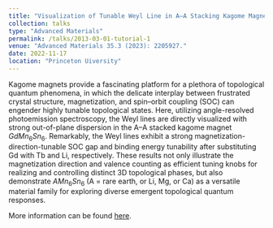```yaml
---
title: "Visualization of Tunable Weyl Line in A–A Stacking Kagome Magnets"
collection: talks
type: "Advanced Materials"
permalink: /talks/2013-03-01-tutorial-1
venue: "Advanced Materials 35.3 (2023): 2205927."
date: 2022-11-17
location: "Princeton Uiversity"
---
```


Kagome magnets provide a fascinating platform for a plethora of topological quantum phenomena, in which the delicate interplay between frustrated crystal structure, magnetization, and spin–orbit coupling (SOC) can engender highly tunable topological states. Here, utilizing angle-resolved photoemission spectroscopy, the Weyl lines are directly visualized with strong out-of-plane dispersion in the A–A stacked kagome magnet $GdMn_6Sn_6$. Remarkably, the Weyl lines exhibit a strong magnetization-direction-tunable SOC gap and binding energy tunability after substituting Gd with Tb and Li, respectively. These results not only illustrate the magnetization direction and valence counting as efficient tuning knobs for realizing and controlling distinct 3D topological phases, but also demonstrate $AMn_6Sn_6$ (A = rare earth, or Li, Mg, or Ca) as a versatile material family for exploring diverse emergent topological quantum responses.

More information can be found [here](https://onlinelibrary.wiley.com/doi/10.1002/adma.202205927).

